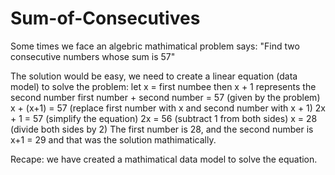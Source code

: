 # Sum-of-Consecutives
Some times we face an algebric mathimatical problem says:
"Find two consecutive numbers whose sum is 57"

The solution would be easy, we need to create a linear equation (data model) to solve the problem:
let x = first numbee
then  x + 1 represents the second number
first number + second number  = 57 (given by the problem)
x + (x+1) = 57 (replace first number with x and second number with x + 1)
2x + 1 = 57 (simplify the equation)
2x = 56 (subtract 1 from both sides)
x = 28 (divide both sides by 2)
The first number is 28, and the second number is x+1 = 29
and that was the solution mathimatically.

Recape: we have created a mathimatical data model to solve the equation.




